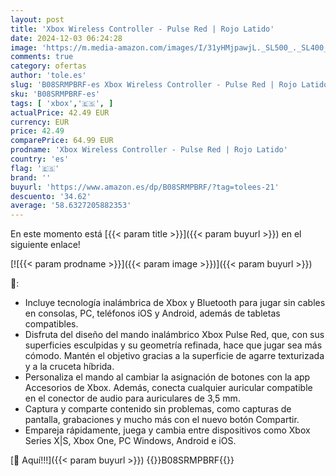 ```yaml
---
layout: post
title: 'Xbox Wireless Controller - Pulse Red | Rojo Latido'
date: 2024-12-03 06:24:28
image: 'https://m.media-amazon.com/images/I/31yHMjpawjL._SL500_._SL400_.jpg'
comments: true
category: ofertas
author: 'tole.es'
slug: 'B08SRMPBRF-es Xbox Wireless Controller - Pulse Red | Rojo Latido'
sku: 'B08SRMPBRF-es'
tags: [ 'xbox','🇪🇸', ]
actualPrice: 42.49 EUR
currency: EUR
price: 42.49
comparePrice: 64.99 EUR
prodname: 'Xbox Wireless Controller - Pulse Red | Rojo Latido'
country: 'es'
flag: '🇪🇸'
brand: ''
buyurl: 'https://www.amazon.es/dp/B08SRMPBRF/?tag=tolees-21'
descuento: '34.62'
average: '58.6327205882353'
---
```


En este momento está [{{< param title >}}]({{< param buyurl >}}) en el siguiente enlace!

[![{{< param prodname >}}]({{< param image >}})]({{< param buyurl >}})

🔎:

- Incluye tecnología inalámbrica de Xbox y Bluetooth para jugar sin cables en consolas, PC, teléfonos iOS y Android, además de tabletas compatibles.
- Disfruta del diseño del mando inalámbrico Xbox Pulse Red, que, con sus superficies esculpidas y su geometría refinada, hace que jugar sea más cómodo. Mantén el objetivo gracias a la superficie de agarre texturizada y a la cruceta híbrida.
- Personaliza el mando al cambiar la asignación de botones con la app Accesorios de Xbox. Además, conecta cualquier auricular compatible en el conector de audio para auriculares de 3,5 mm.
- Captura y comparte contenido sin problemas, como capturas de pantalla, grabaciones y mucho más con el nuevo botón Compartir.
- Empareja rápidamente, juega y cambia entre dispositivos como Xbox Series X|S, Xbox One, PC Windows, Android e iOS.

[🛒 Aquí!!!]({{< param buyurl >}})
{{<world>}}B08SRMPBRF{{</world>}}
